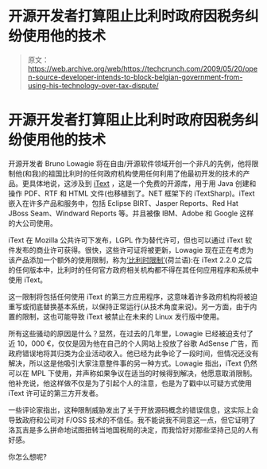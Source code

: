 # 开源开发者打算阻止比利时政府因税务纠纷使用他的技术

> 原文：<https://web.archive.org/web/https://techcrunch.com/2009/05/20/open-source-developer-intends-to-block-belgian-government-from-using-his-technology-over-tax-dispute/>

# 开源开发者打算阻止比利时政府因税务纠纷使用他的技术

开源开发者 Bruno Lowagie 将在自由/开源软件领域开创一个非凡的先例，他将限制他(和我)的祖国比利时的任何政府机构使用任何利用了他最初开发的技术的产品。更具体地说，这涉及到 [iText](https://web.archive.org/web/20221006195508/http://1t3xt.com/products/index.php) ，这是一个免费的开源库，用于用 Java 创建和操作 PDF、RTF 和 HTML 文件(也移植到了。NET 框架下的 iTextSharp)。iText 嵌入在许多产品和服务中，包括 Eclipse BIRT、Jasper Reports、Red Hat JBoss Seam、Windward Reports 等。并且被像 IBM、Adobe 和 Google 这样的大公司使用。

iText 在 Mozilla 公共许可下发布，LGPL 作为替代许可，但也可以通过 iText 软件发布的商业许可获得。很快，这些许可证将被更新，Lowagie 现在正在考虑为该产品添加一个额外的使用限制，称为[‘比利时限制’](https://web.archive.org/web/20221006195508/http://www.lowagie.com/maand.php?year=2009&month=5#1084)(荷兰语):在 iText 2.2.0 之后的任何版本中，比利时的任何官方政府相关机构都不得在其任何应用程序和系统中使用 iText。

这一限制将包括任何使用 iText 的第三方应用程序，这意味着许多政府机构将被迫重写或彻底替换基本系统，以保持正常运行(从技术角度来说)。另一方面，由于内置的限制，这也可能导致 iText 被禁止在未来的 Linux 发行版中使用。

所有这些骚动的原因是什么？显然，在过去的几年里，Lowagie 已经被迫支付了近 10，000 €，仅仅是因为他在自己的个人网站上投放了谷歌 AdSense 广告，而政府错误地将其归类为企业活动收入。他已经为此争论了一段时间，但情况还没有解决，所以这是他吸引大家注意整件事的另一种方式。Lowagie 指出，iText 仍然可以在 MPL 下使用，并声称如果争议在适当的时候得到解决，他愿意取消限制。他补充说，他这样做不仅是为了引起个人的注意，也是为了戳中以可疑方式使用 iText 许可证的第三方开发者。

一些评论家指出，这种限制威胁发出了关于开放源码概念的错误信息，这实际上会导致政府和公司对 F/OSS 技术的不信任。我不能说我不同意这一点，但它证明了洛瓦吉是多么拼命地试图扭转当地国税局的决定，而我恰好对那些坚持己见的人有好感。

你怎么想呢?